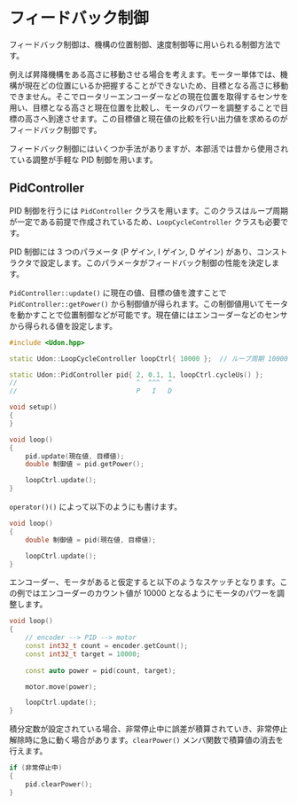# フィードバック制御

フィードバック制御は、機構の位置制御、速度制御等に用いられる制御方法です。

例えば昇降機構をある高さに移動させる場合を考えます。モーター単体では、機構が現在どの位置にいるか把握することができないため、目標となる高さに移動できません。そこでロータリーエンコーダーなどの現在位置を取得するセンサを用い、目標となる高さと現在位置を比較し、モータのパワーを調整することで目標の高さへ到達させます。この目標値と現在値の比較を行い出力値を求めるのがフィードバック制御です。

フィードバック制御にはいくつか手法がありますが、本部活では昔から使用されている調整が手軽な PID 制御を用います。

## PidController

PID 制御を行うには `PidController` クラスを用います。このクラスはループ周期が一定である前提で作成されているため、`LoopCycleController` クラスも必要です。

PID 制御には 3 つのパラメータ (P ゲイン, I ゲイン, D ゲイン) があり、コンストラクタで設定します。このパラメータがフィードバック制御の性能を決定します。

`PidController::update()` に現在の値、目標の値を渡すことで `PidController::getPower()` から制御値が得られます。この制御値用いてモータを動かすことで位置制御などが可能です。現在値にはエンコーダーなどのセンサから得られる値を設定します。

```cpp
#include <Udon.hpp>

static Udon::LoopCycleController loopCtrl{ 10000 };  // ループ周期 10000マイクロ秒

static Udon::PidController pid{ 2, 0.1, 1, loopCtrl.cycleUs() };
//                              ^  ^^^  ^
//                              P   I   D

void setup()
{
}

void loop()
{
    pid.update(現在値, 目標値);
    double 制御値 = pid.getPower();

    loopCtrl.update();
}
```

`operator()()` によって以下のようにも書けます。

```cpp
void loop()
{
    double 制御値 = pid(現在値, 目標値);

    loopCtrl.update();
}
```

エンコーダー、モータがあると仮定すると以下のようなスケッチとなります。この例ではエンコーダーのカウント値が 10000 となるようにモータのパワーを調整します。

```cpp
void loop()
{
    // encoder --> PID --> motor
    const int32_t count = encoder.getCount();
    const int32_t target = 10000;
    
    const auto power = pid(count, target);

    motor.move(power);

    loopCtrl.update();
}
```

積分定数が設定されている場合、非常停止中に誤差が積算されていき、非常停止解除時に急に動く場合があります。`clearPower()` メンバ関数で積算値の消去を行えます。

```cpp
if (非常停止中)
{
    pid.clearPower();
}
```
